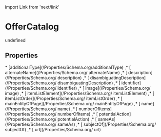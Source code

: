 import Link from 'next/link'
# OfferCatalog

undefined

## Properties

<Grid>
* [additionalType](/Properties/Schema.org/additionalType)
,* [ alternateName](/Properties/Schema.org/ alternateName)
,* [ description](/Properties/Schema.org/ description)
,* [ disambiguatingDescription](/Properties/Schema.org/ disambiguatingDescription)
,* [ identifier](/Properties/Schema.org/ identifier)
,* [ image](/Properties/Schema.org/ image)
,* [ itemListElement](/Properties/Schema.org/ itemListElement)
,* [ itemListOrder](/Properties/Schema.org/ itemListOrder)
,* [ mainEntityOfPage](/Properties/Schema.org/ mainEntityOfPage)
,* [ name](/Properties/Schema.org/ name)
,* [ numberOfItems](/Properties/Schema.org/ numberOfItems)
,* [ potentialAction](/Properties/Schema.org/ potentialAction)
,* [ sameAs](/Properties/Schema.org/ sameAs)
,* [ subjectOf](/Properties/Schema.org/ subjectOf)
,* [ url](/Properties/Schema.org/ url)

</Grid>

